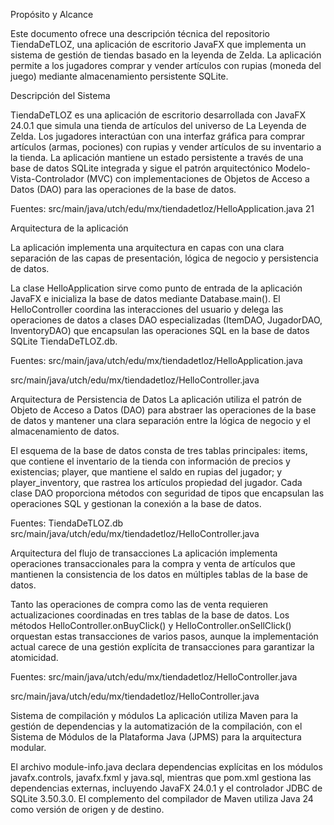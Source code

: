 Propósito y Alcance


Este documento ofrece una descripción técnica del repositorio TiendaDeTLOZ, una aplicación de escritorio JavaFX que implementa un sistema de gestión de tiendas basado en la leyenda de Zelda. La aplicación permite a los jugadores comprar y vender artículos con rupias (moneda del juego) mediante almacenamiento persistente SQLite.


Descripción del Sistema


TiendaDeTLOZ es una aplicación de escritorio desarrollada con JavaFX 24.0.1 que simula una tienda de artículos del universo de La Leyenda de Zelda. Los jugadores interactúan con una interfaz gráfica para comprar artículos (armas, pociones) con rupias y vender artículos de su inventario a la tienda. La aplicación mantiene un estado persistente a través de una base de datos SQLite integrada y sigue el patrón arquitectónico Modelo-Vista-Controlador (MVC) con implementaciones de Objetos de Acceso a Datos (DAO) para las operaciones de la base de datos.

Fuentes:
src/main/java/utch/edu/mx/tiendadetloz/HelloApplication.java
21


Arquitectura de la aplicación


La aplicación implementa una arquitectura en capas con una clara separación de las capas de presentación, lógica de negocio y persistencia de datos.


La clase HelloApplication sirve como punto de entrada de la aplicación JavaFX e inicializa la base de datos mediante Database.main(). El HelloController coordina las interacciones del usuario y delega las operaciones de datos a clases DAO especializadas (ItemDAO, JugadorDAO, InventoryDAO) que encapsulan las operaciones SQL en la base de datos SQLite TiendaDeTLOZ.db.

Fuentes:
src/main/java/utch/edu/mx/tiendadetloz/HelloApplication.java


src/main/java/utch/edu/mx/tiendadetloz/HelloController.java

Arquitectura de Persistencia de Datos
La aplicación utiliza el patrón de Objeto de Acceso a Datos (DAO) para abstraer las operaciones de la base de datos y mantener una clara separación entre la lógica de negocio y el almacenamiento de datos.

El esquema de la base de datos consta de tres tablas principales: items, que contiene el inventario de la tienda con información de precios y existencias; player, que mantiene el saldo en rupias del jugador; y player_inventory, que rastrea los artículos propiedad del jugador. Cada clase DAO proporciona métodos con seguridad de tipos que encapsulan las operaciones SQL y gestionan la conexión a la base de datos.

Fuentes: TiendaDeTLOZ.db
src/main/java/utch/edu/mx/tiendadetloz/HelloController.java


Arquitectura del flujo de transacciones
La aplicación implementa operaciones transaccionales para la compra y venta de artículos que mantienen la consistencia de los datos en múltiples tablas de la base de datos.

Tanto las operaciones de compra como las de venta requieren actualizaciones coordinadas en tres tablas de la base de datos. Los métodos HelloController.onBuyClick() y HelloController.onSellClick() orquestan estas transacciones de varios pasos, aunque la implementación actual carece de una gestión explícita de transacciones para garantizar la atomicidad.

Fuentes:
src/main/java/utch/edu/mx/tiendadetloz/HelloController.java


src/main/java/utch/edu/mx/tiendadetloz/HelloController.java


Sistema de compilación y módulos
La aplicación utiliza Maven para la gestión de dependencias y la automatización de la compilación, con el Sistema de Módulos de la Plataforma Java (JPMS) para la arquitectura modular.

El archivo module-info.java declara dependencias explícitas en los módulos javafx.controls, javafx.fxml y java.sql, mientras que pom.xml gestiona las dependencias externas, incluyendo JavaFX 24.0.1 y el controlador JDBC de SQLite 3.50.3.0. El complemento del compilador de Maven utiliza Java 24 como versión de origen y de destino.
